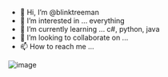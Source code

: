- 👋 Hi, I’m @blinktreeman
- 👀 I’m interested in ... everything
- 🌱 I’m currently learning ... c#, python, java
- 💞️ I’m looking to collaborate on ...
- 📫 How to reach me ...

![image](https://www.codewars.com/users/eugene_el/badges/large)
<!---
blinktreeman/blinktreeman is a ✨ special ✨ repository because its `README.md` (this file) appears on your GitHub profile.
You can click the Preview link to take a look at your changes.
--->
